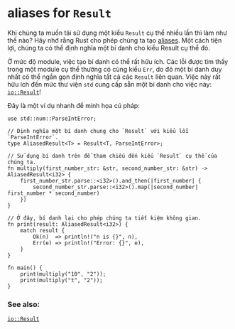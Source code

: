 # aliases for `Result`
Khi chúng ta muốn tái sử dụng một kiểu `Result` cụ thể nhiều lần thì làm như thế nào?
Hãy nhớ rằng Rust cho phép chúng ta tạo [aliases][typealias].
Một cách tiện lợi, chúng ta có thể định nghĩa một bí danh cho kiểu Result cụ thể đó.

Ở mức độ module, việc tạo bí danh có thể rất hữu ích. Các lỗi được tìm thấy trong một module cụ thể thường có cùng kiểu `Err`,
do đó một bí danh duy nhất có thể ngắn gọn định nghĩa tất cả các `Result` liên quan. 
Việc này rất hữu ích đến mức thư viện `std` cung cấp sẵn một bí danh cho việc này: [`io::Result`][io_result]!

Đây là một ví dụ nhanh để minh họa cú pháp:

```rust,editable
use std::num::ParseIntError;

// Định nghĩa một bí danh chung cho `Result` với kiểu lỗi `ParseIntError`.
type AliasedResult<T> = Result<T, ParseIntError>;

// Sử dụng bí danh trên để tham chiếu đến kiểu `Result` cụ thể của chúng ta.
fn multiply(first_number_str: &str, second_number_str: &str) -> AliasedResult<i32> {
    first_number_str.parse::<i32>().and_then(|first_number| {
        second_number_str.parse::<i32>().map(|second_number| first_number * second_number)
    })
}

// Ở đây, bí danh lại cho phép chúng ta tiết kiệm không gian.
fn print(result: AliasedResult<i32>) {
    match result {
        Ok(n)  => println!("n is {}", n),
        Err(e) => println!("Error: {}", e),
    }
}

fn main() {
    print(multiply("10", "2"));
    print(multiply("t", "2"));
}
```

### See also:

[`io::Result`][io_result]

[typealias]: ../../types/alias.md
[io_result]: https://doc.rust-lang.org/std/io/type.Result.html
